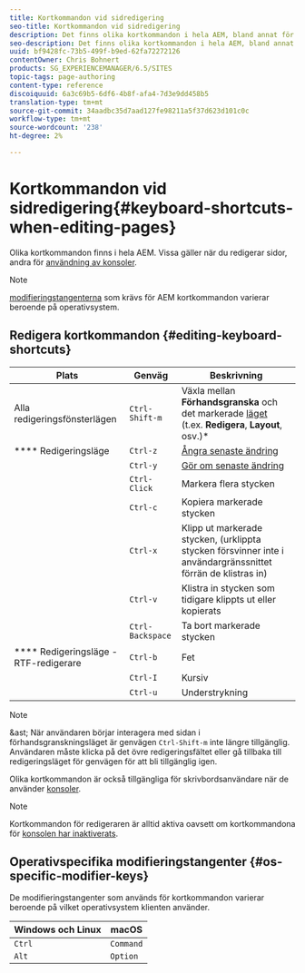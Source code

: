 ```yaml
---
title: Kortkommandon vid sidredigering
seo-title: Kortkommandon vid sidredigering
description: Det finns olika kortkommandon i hela AEM, bland annat för sidredigering
seo-description: Det finns olika kortkommandon i hela AEM, bland annat för sidredigering
uuid: bf9428fc-73b5-499f-b9ed-62fa72272126
contentOwner: Chris Bohnert
products: SG_EXPERIENCEMANAGER/6.5/SITES
topic-tags: page-authoring
content-type: reference
discoiquuid: 6a3c69b5-6df6-4b8f-afa4-7d3e9dd458b5
translation-type: tm+mt
source-git-commit: 34aadbc35d7aad127fe98211a5f37d623d101c0c
workflow-type: tm+mt
source-wordcount: '238'
ht-degree: 2%

---
```



# Kortkommandon vid sidredigering{#keyboard-shortcuts-when-editing-pages}

Olika kortkommandon finns i hela AEM. Vissa gäller när du redigerar sidor, andra för [användning av konsoler](/help/sites-authoring/keyboard-shortcuts.md).

>[!NOTE]
>
>[modifieringstangenterna](/help/sites-authoring/page-authoring-keyboard-shortcuts.md#os-specific-modifier-keys) som krävs för AEM kortkommandon varierar beroende på operativsystem.

## Redigera kortkommandon {#editing-keyboard-shortcuts}

| Plats | Genväg | Beskrivning |
|---|---|---|
| Alla redigeringsfönsterlägen | `Ctrl-Shift-m` | Växla mellan **Förhandsgranska** och det markerade [läget](/help/sites-authoring/author-environment-tools.md#page-modes)</a> (t.ex. **Redigera**, **Layout**, osv.)* |
| **** Redigeringsläge | `Ctrl-z` | [Ångra senaste ändring](/help/sites-authoring/editing-content.md#undoing-and-redoing-page-edits) |
|  | `Ctrl-y` | [Gör om senaste ändring](/help/sites-authoring/editing-content.md#undoing-and-redoing-page-edits) |
|  | `Ctrl-Click` | Markera flera stycken |
|  | `Ctrl-c` | Kopiera markerade stycken |
|  | `Ctrl-x` | Klipp ut markerade stycken, (urklippta stycken försvinner inte i användargränssnittet förrän de klistras in) |
|  | `Ctrl-v` | Klistra in stycken som tidigare klippts ut eller kopierats |
|  | `Ctrl-Backspace` | Ta bort markerade stycken |
| **** Redigeringsläge - RTF-redigerare | `Ctrl-b` | Fet |
|  | `Ctrl-I` | Kursiv |
|  | `Ctrl-u` | Understrykning |

>[!NOTE]
>
>&amp;ast; När användaren börjar interagera med sidan i förhandsgranskningsläget är genvägen `Ctrl-Shift-m` inte längre tillgänglig. Användaren måste klicka på det övre redigeringsfältet eller gå tillbaka till redigeringsläget för genvägen för att bli tillgänglig igen.

Olika kortkommandon är också tillgängliga för skrivbordsanvändare när de använder [konsoler](/help/sites-authoring/keyboard-shortcuts.md).

>[!NOTE]
>
>Kortkommandon för redigeraren är alltid aktiva oavsett om kortkommandona för [konsolen har inaktiverats](/help/sites-authoring/keyboard-shortcuts.md#deactivating-keyboard-shortcuts).

## Operativspecifika modifieringstangenter {#os-specific-modifier-keys}

De modifieringstangenter som används för kortkommandon varierar beroende på vilket operativsystem klienten använder.

| Windows och Linux | macOS |
|---|---|
| `Ctrl` | `Command` |
| `Alt` | `Option` |
